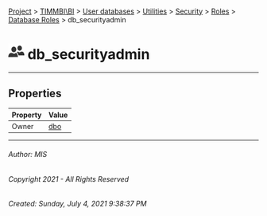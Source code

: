 #### 

[Project](../../../../../../index.md) > [TIMMBI\\BI](../../../../../index.md) > [User databases](../../../../index.md) > [Utilities](../../../index.md) > [Security](../../index.md) > [Roles](../index.md) > [Database Roles](Database_Roles.md) > db_securityadmin

# ![Database Roles](../../../../../../Images/Role_Database32.png) db_securityadmin

---

## <a name="#properties"></a>Properties

| Property | Value |
|---|---|
| Owner | [dbo](../../Users/dbo.md) |


---

###### Author:  MIS

###### Copyright 2021 - All Rights Reserved

###### Created: Sunday, July 4, 2021 9:38:37 PM

